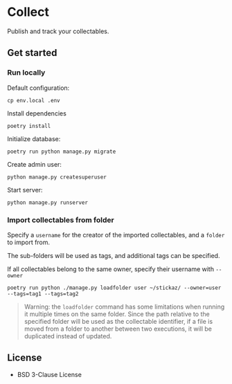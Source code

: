 # Collect

Publish and track your collectables.

## Get started

### Run locally

Default configuration:
```
cp env.local .env
```

Install dependencies
```
poetry install
```

Initialize database:
```
poetry run python manage.py migrate
```

Create admin user:
```
python manage.py createsuperuser
```

Start server:
```
python manage.py runserver
```

### Import collectables from folder

Specify a `username` for the creator of the imported collectables, and a `folder` to import from.

The sub-folders will be used as tags, and additional tags can be specified.

If all collectables belong to the same owner, specify their username with `--owner`

```
poetry run python ./manage.py loadfolder user ~/stickaz/ --owner=user --tags=tag1 --tags=tag2
```

> Warning: the `loadfolder` command has some limitations when running it multiple times on the same folder.
> Since the path relative to the specified folder will be used as the collectable identifier, if a
> file is moved from a folder to another between two executions, it will be duplicated instead of updated.


## License

* BSD 3-Clause License
